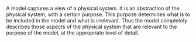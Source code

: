 A model captures a view of a physical system. It is an abstraction of the physical system, with a certain purpose. This purpose determines what is to be included in the model and what is irrelevant. Thus the model completely describes those aspects of the physical system that are relevant to the purpose of the model, at the appropriate level of detail.